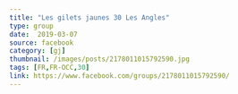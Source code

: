 ```yaml
---
title: "Les gilets jaunes 30 Les Angles"
type: group
date:  2019-03-07
source: facebook
category: [gj]
thumbnail: /images/posts/2178011015792590.jpg
tags: [FR,FR-OCC,30]
link: https://www.facebook.com/groups/2178011015792590/
---
```

